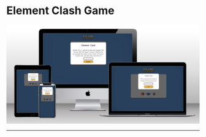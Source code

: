 # Element Clash Game
![Multi Device Mock up for Element Clash](assets/images/multi-device-mockup.png)
___
